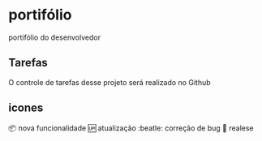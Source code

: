 # portifólio
portifólio do desenvolvedor

## Tarefas

O controle de tarefas desse projeto será realizado no Github

## icones

:package: nova funcionalidade
:up: atualização
:beatle: correção de bug
:checkered_flag: realese